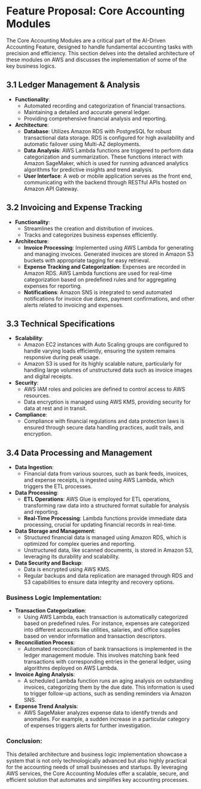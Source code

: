 
# Feature Proposal: Core Accounting Modules

The Core Accounting Modules are a critical part of the AI-Driven Accounting Feature, designed to handle fundamental accounting tasks with precision and efficiency. This section delves into the detailed architecture of these modules on AWS and discusses the implementation of some of the key business logics.

## 3.1 Ledger Management & Analysis
- **Functionality**: 
  - Automated recording and categorization of financial transactions.
  - Maintaining a detailed and accurate general ledger.
  - Providing comprehensive financial analysis and reporting.
- **Architecture**:
  - **Database**: Utilizes Amazon RDS with PostgreSQL for robust transactional data storage. RDS is configured for high availability and automatic failover using Multi-AZ deployments.
  - **Data Analysis**: AWS Lambda functions are triggered to perform data categorization and summarization. These functions interact with Amazon SageMaker, which is used for running advanced analytics algorithms for predictive insights and trend analysis.
  - **User Interface**: A web or mobile application serves as the front end, communicating with the backend through RESTful APIs hosted on Amazon API Gateway.

## 3.2 Invoicing and Expense Tracking
- **Functionality**: 
  - Streamlines the creation and distribution of invoices.
  - Tracks and categorizes business expenses efficiently.
- **Architecture**:
  - **Invoice Processing**: Implemented using AWS Lambda for generating and managing invoices. Generated invoices are stored in Amazon S3 buckets with appropriate tagging for easy retrieval.
  - **Expense Tracking and Categorization**: Expenses are recorded in Amazon RDS. AWS Lambda functions are used for real-time categorization based on predefined rules and for aggregating expenses for reporting.
  - **Notifications**: Amazon SNS is integrated to send automated notifications for invoice due dates, payment confirmations, and other alerts related to invoicing and expenses.

## 3.3 Technical Specifications
- **Scalability**: 
  - Amazon EC2 instances with Auto Scaling groups are configured to handle varying loads efficiently, ensuring the system remains responsive during peak usage.
  - Amazon S3 is used for its highly scalable nature, particularly for handling large volumes of unstructured data such as invoice images and digital receipts.
- **Security**: 
  - AWS IAM roles and policies are defined to control access to AWS resources. 
  - Data encryption is managed using AWS KMS, providing security for data at rest and in transit.
- **Compliance**: 
  - Compliance with financial regulations and data protection laws is ensured through secure data handling practices, audit trails, and encryption.

## 3.4 Data Processing and Management
- **Data Ingestion**: 
  - Financial data from various sources, such as bank feeds, invoices, and expense receipts, is ingested using AWS Lambda, which triggers the ETL processes.
- **Data Processing**: 
  - **ETL Operations**: AWS Glue is employed for ETL operations, transforming raw data into a structured format suitable for analysis and reporting.
  - **Real-Time Processing**: Lambda functions provide immediate data processing, crucial for updating financial records in real-time.
- **Data Storage and Management**: 
  - Structured financial data is managed using Amazon RDS, which is optimized for complex queries and reporting.
  - Unstructured data, like scanned documents, is stored in Amazon S3, leveraging its durability and scalability.
- **Data Security and Backup**: 
  - Data is encrypted using AWS KMS. 
  - Regular backups and data replication are managed through RDS and S3 capabilities to ensure data integrity and recovery options.

### Business Logic Implementation:

- **Transaction Categorization**: 
  - Using AWS Lambda, each transaction is automatically categorized based on predefined rules. For instance, expenses are categorized into different accounts like utilities, salaries, and office supplies based on vendor information and transaction descriptors.
- **Reconciliation Process**: 
  - Automated reconciliation of bank transactions is implemented in the ledger management module. This involves matching bank feed transactions with corresponding entries in the general ledger, using algorithms deployed on AWS Lambda.
- **Invoice Aging Analysis**: 
  - A scheduled Lambda function runs an aging analysis on outstanding invoices, categorizing them by the due date. This information is used to trigger follow-up actions, such as sending reminders via Amazon SNS.
- **Expense Trend Analysis**: 
  - AWS SageMaker analyzes expense data to identify trends and anomalies. For example, a sudden increase in a particular category of expenses triggers alerts for further investigation.

### Conclusion:

This detailed architecture and business logic implementation showcase a system that is not only technologically advanced but also highly practical for the accounting needs of small businesses and startups. By leveraging AWS services, the Core Accounting Modules offer a scalable, secure, and efficient solution that automates and simplifies key accounting processes.